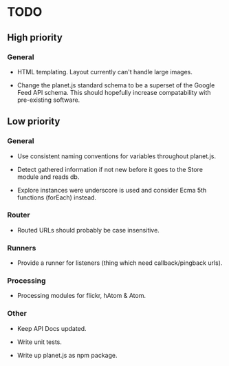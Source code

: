 # TODO

## High priority

### General

- HTML templating. Layout currently can't handle large images.

- Change the planet.js standard schema to be a superset of the Google Feed API schema. This
should hopefully increase compatability with pre-existing software.

## Low priority

### General

- Use consistent naming conventions for variables throughout planet.js.

- Detect gathered information if not new before it goes to the Store module and reads db.

- Explore instances were underscore is used and consider Ecma 5th functions (forEach) instead.

### Router

- Routed URLs should probably be case insensitive.

### Runners

- Provide a runner for listeners (thing which need callback/pingback urls).

### Processing

- Processing modules for flickr, hAtom & Atom.

### Other

- Keep API Docs updated.

- Write unit tests.

- Write up planet.js as npm package.
